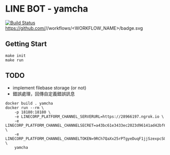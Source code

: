 # LINE BOT - yamcha

[![Build Status](https://travis-ci.org/XiaoXiaoSN/YamCha.svg?branch=master)](https://travis-ci.org/XiaoXiaoSN/YamCha)
https://github.com/<OWNER>/<REPOSITORY>/workflows/<WORKFLOW_NAME>/badge.svg

## Getting Start
```
make init
make run
```

## TODO
- implement filebase storage (or not)
- 錯誤處理，回傳自定義錯誤訊息

```
docker build . yamcha
docker run --rm \
    -p 18180:18180 \
    -e LINECORP_PLATFORM_CHANNEL_SERVERURL=https://28966197.ngrok.io \
    -e LINECORP_PLATFORM_CHANNEL_CHANNELSECRET=a43bc61e3433ec2023d96141ad42bf6b \
    -e LINECORP_PLATFORM_CHANNEL_CHANNELTOKEN=9RCh7QaXx25rPTgyeDuqF1jjSzexpcSQubLkbxjfjYRM7gTeQkekJsY2QEexXqNX1Lf3aQK3W3W0tvV6G1ESA19dPJfGM/rmiXlahQpKEZgeRg6FXOZ0obiPFUdWSIrAuskBZAIuyT1O9Zu9IRBaAQdB04t89/1O/w1cDnyilFU= \
    yamcha
```